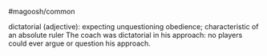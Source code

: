 #magoosh/common

dictatorial (adjective): expecting unquestioning obedience; characteristic of an absolute ruler 
The coach was dictatorial in his approach: no players could ever argue or question his approach. 
